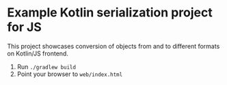 # Example Kotlin serialization project for JS

This project showcases conversion of objects from and to different formats on Kotlin/JS frontend.

1. Run `./gradlew build`
2. Point your browser to `web/index.html`

